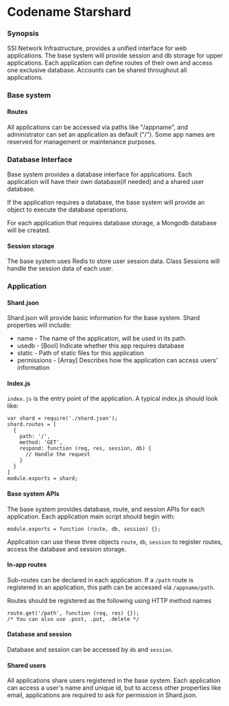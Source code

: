 # Codename Starshard

### Synopsis
SSI Network Infrastructure, provides a unified interface for web applications. 
The base system will provide session and db storage for upper applications.
Each application can define routes of their own and access one exclusive database.
Accounts can be shared throughout all applications.

### Base system

#### Routes
All applications can be accessed via paths like "/appname", and administrator can set an application as default ("/"). Some app names are reserved for management or maintenance purposes.

### Database Interface
Base system provides a database interface for applications. Each application will have their own database(if needed) and a shared user database.

If the application requires a database, the base system will provide an object to execute the database operations.

For each application that requires database storage, a Mongodb database will be created.

#### Session storage
The base system uses Redis to store user session data. Class Sessions will handle the session data of each user.

### Application

#### Shard.json
Shard.json will provide basic information for the base system. Shard properties will include:
* name - The name of the application, will be used in its path.
* usedb - [Bool] Indicate whether this app requires database
* static - Path of static files for this application
* permissions - [Array] Describes how the application can access users' information

#### Index.js
`index.js` is the entry point of the application. A typical index.js should look like:
```
var shard = require('./shard.json');
shard.routes = [
  {
    path: '/',
    method: 'GET',
    respond: function (req, res, session, db) {
	  // Handle the request
    }
  }
]
module.exports = shard;
```

#### Base system APIs
The base system provides database, route, and session APIs for each application. Each application main script should begin with: 
```
module.exports = function (route, db, session) {};
```
Application can use these three objects `route`, `db`, `session` to register routes, access  the database and session storage.

#### In-app routes
Sub-routes can be declared in each application. If a `/path` route is registered in an application, this path can be accessed via `/appname/path`.

Routes should be registered as the following using HTTP method names
```
route.get('/path', function (req, res) {});
/* You can also use .post, .put, .delete */
```

#### Database and session
Database and session can be accessed by `db` and `session`.

#### Shared users
All applications share users registered in the base system. Each application can access a user's name and unique id, but to access other properties like email, applications are required to ask for permission in Shard.json.